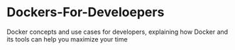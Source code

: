 # Dockers-For-Develoepers
Docker concepts and use cases for developers, explaining how Docker and its tools can help you maximize your time
